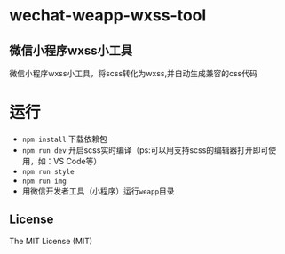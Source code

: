 # wechat-weapp-wxss-tool

## 微信小程序wxss小工具

微信小程序wxss小工具，将scss转化为wxss,并自动生成兼容的css代码

# 运行

- `npm install` 下载依赖包
- `npm run dev` 开启scss实时编译（ps:可以用支持scss的编辑器打开即可使用，如：VS Code等）
- `npm run style`
- `npm run img`
-  用微信开发者工具（小程序）运行`weapp`目录



## License

The MIT License (MIT)
